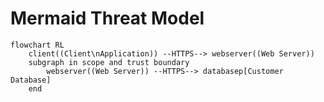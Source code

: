 # Mermaid Threat Model

```mermaid
flowchart RL
    client((Client\nApplication)) --HTTPS--> webserver((Web Server))
    subgraph in scope and trust boundary
        webserver((Web Server)) --HTTPS--> databasep[Customer Database]
    end
```